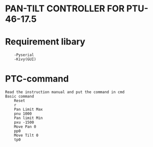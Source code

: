 #	PAN-TILT CONTROLLER FOR PTU-46-17.5
#	Requirement libary
		-Pyserial
		-Kivy(GUI)
#	PTC-command
	Read the instruction manual and put the command in cmd
	Basic command 
		Reset
		r
		Pan Limit Max
		pnu 1000
		Pan limit Min
		pxu -1500
		Move Pan 0
		pp0 
		Move Tilt 0 
		tp0
